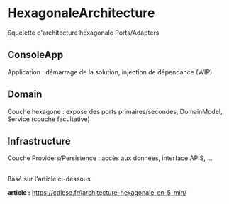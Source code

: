 # HexagonaleArchitecture
Squelette d'architecture hexagonale Ports/Adapters

## ConsoleApp 

Application : démarrage de la solution, injection de dépendance (WIP)

## Domain

Couche hexagone : expose des ports primaires/secondes, DomainModel, Service (couche facultative)

## Infrastructure

Couche Providers/Persistence : accès aux données, interface APIS, ... 

##

Basé sur l'article ci-dessous

__article :__ https://cdiese.fr/larchitecture-hexagonale-en-5-min/
